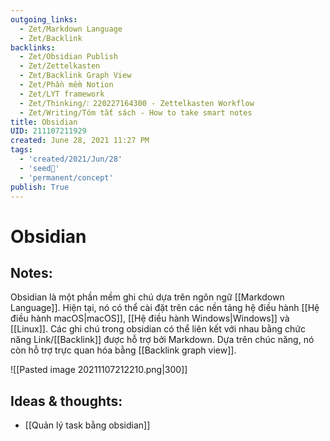 ```yaml
---
outgoing_links:
  - Zet/Markdown Language
  - Zet/Backlink
backlinks:
  - Zet/Obsidian Publish
  - Zet/Zettelkasten
  - Zet/Backlink Graph View
  - Zet/Phần mềm Notion
  - Zet/LYT framework
  - Zet/Thinking/❕ 220227164300 - Zettelkasten Workflow
  - Zet/Writing/Tóm tắt sách - How to take smart notes
title: Obsidian
UID: 211107211929
created: June 28, 2021 11:27 PM
tags:
  - 'created/2021/Jun/28'
  - 'seed🥜'
  - 'permanent/concept'
publish: True
---
```

# Obsidian

## Notes:
Obsidian là một phần mềm ghi chú dựa trên ngôn ngữ [[Markdown Language]]. Hiện tại, nó có thể cài đặt trên các nền tảng hệ điều hành [[Hệ điều hành macOS|macOS]], [[Hệ điều hành Windows|Windows]] và [[Linux]]. Các ghi chú trong obsidian có thể liên kết với nhau bằng chức năng Link/[[Backlink]] được hỗ trợ bởi Markdown. Dựa trên chúc năng, nó còn hỗ trợ trực quan hóa bằng [[Backlink graph view]].

![[Pasted image 20211107212210.png|300]]

## Ideas & thoughts:
- [[Quản lý task bằng obsidian]]

